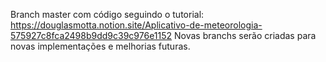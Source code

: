 Branch master com código seguindo o tutorial: https://douglasmotta.notion.site/Aplicativo-de-meteorologia-575927c8fca2498b9dd9c39c976e1152
Novas branchs serão criadas para novas implementações e melhorias futuras.
